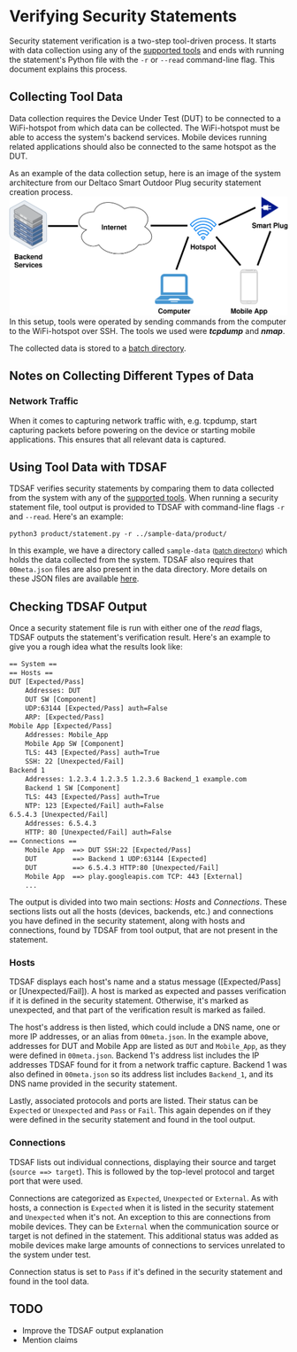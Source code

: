 # Verifying Security Statements
Security statement verification is a two-step tool-driven process. It starts with data collection using any of the [supported tools](Tools.md#list-of-supported-tools) and ends with running the statement's Python file with the `-r` or `--read` command-line flag. This document explains this process.

## Collecting Tool Data
Data collection requires the Device Under Test (DUT) to be connected to a WiFi-hotspot from which data can be collected. The WiFi-hotspot must be able to access the system's backend services. Mobile devices running related applications should also be connected to the same hotspot as the DUT.

As an example of the data collection setup, here is an image of the system architecture from our Deltaco Smart Outdoor Plug security statement creation process.
![Data collection system architecture image](img/deltaco-smart-plug.png)
In this setup, tools were operated by sending commands from the computer to the WiFi-hotspot over SSH. The tools we used were **_tcpdump_** and **_nmap_**.

The collected data is stored to a [batch directory](Tools.md#batch-files-and-directories).

## Notes on Collecting Different Types of Data
### Network Traffic
When it comes to capturing network traffic with, e.g. tcpdump, start capturing packets before powering on the device or starting mobile applications. This ensures that all relevant data is captured.

## Using Tool Data with TDSAF
TDSAF verifies security statements by comparing them to data collected from the system with any of the [supported tools](Tools.md#list-of-supported-tools). When running a security statement file, tool output is provided to TDSAF with command-line flags `-r` and `--read`. Here's an example:
```shell
python3 product/statement.py -r ../sample-data/product/
```
In this example, we have a directory called `sample-data` <small>([batch directory](Tools.md#batch-files-and-directories))</small> which holds the data collected from the system. TDSAF also requires that `00meta.json` files are also present in the data directory. More details on these JSON files are available [here](Tools.md#batch-files-and-directories).

## Checking TDSAF Output
Once a security statement file is run with either one of the _read_ flags, TDSAF outputs the statement's verification result. Here's an example to give you a rough idea what the results look like:
```
== System ==
== Hosts ==
DUT [Expected/Pass]
    Addresses: DUT
    DUT SW [Component]
    UDP:63144 [Expected/Pass] auth=False
    ARP: [Expected/Pass]
Mobile App [Expected/Pass]
    Addresses: Mobile_App
    Mobile App SW [Component]
    TLS: 443 [Expected/Pass] auth=True
    SSH: 22 [Unexpected/Fail]
Backend 1
    Addresses: 1.2.3.4 1.2.3.5 1.2.3.6 Backend_1 example.com
    Backend 1 SW [Component]
    TLS: 443 [Expected/Pass] auth=True
    NTP: 123 [Expected/Fail] auth=False
6.5.4.3 [Unexpected/Fail]
    Addresses: 6.5.4.3
    HTTP: 80 [Unexpected/Fail] auth=False
== Connections ==
    Mobile App  ==> DUT SSH:22 [Expected/Pass]
    DUT         ==> Backend 1 UDP:63144 [Expected]
    DUT         ==> 6.5.4.3 HTTP:80 [Unexpected/Fail]
    Mobile App  ==> play.googleapis.com TCP: 443 [External]
    ...
```
The output is divided into two main sections: _Hosts_ and _Connections_. These sections lists out all the hosts (devices, backends, etc.) and connections you have defined in the security statement, along with hosts and connections, found by TDSAF from tool output, that are not present in the statement.

### Hosts
TDSAF displays each host's name and a status message ([Expected/Pass] or [Unexpected/Fail]). A host is marked as expected and passes verification if it is defined in the security statement. Otherwise, it's marked as unexpected, and that part of the verification result is marked as failed.

The host's address is then listed, which could include a DNS name, one or more IP addresses, or an alias from `00meta.json`. In the example above, addresses for DUT and Mobile App are listed as `DUT` and `Mobile_App`, as they were defined in `00meta.json`. Backend 1's address list includes the IP addresses TDSAF found for it from a network traffic capture. Backend 1 was also defined in `00meta.json` so its address list includes `Backend_1`, and its DNS name provided in the security statement.

Lastly, associated protocols and ports are listed. Their status can be `Expected` or `Unexpected` and `Pass` or `Fail`. This again dependes on if they were defined in the security statement and found in the tool output.

### Connections
TDSAF lists out individual connections, displaying their source and target (`source ==> target`). This is followed by the top-level protocol and target port that were used.

Connections are categorized as `Expected`, `Unexpected` or `External`. As with hosts, a connection is `Expected` when it is listed in the security statement and `Unexpected` when it's not. An exception to this are connections from mobile devices. They can be `External` when the communication source or target is not defined in the statement. This additional status was added as mobile devices make large amounts of connections to services unrelated to the system under test.

Connection status is set to `Pass` if it's defined in the security statement and found in the tool data.


## TODO
- Improve the TDSAF output explanation
- Mention claims